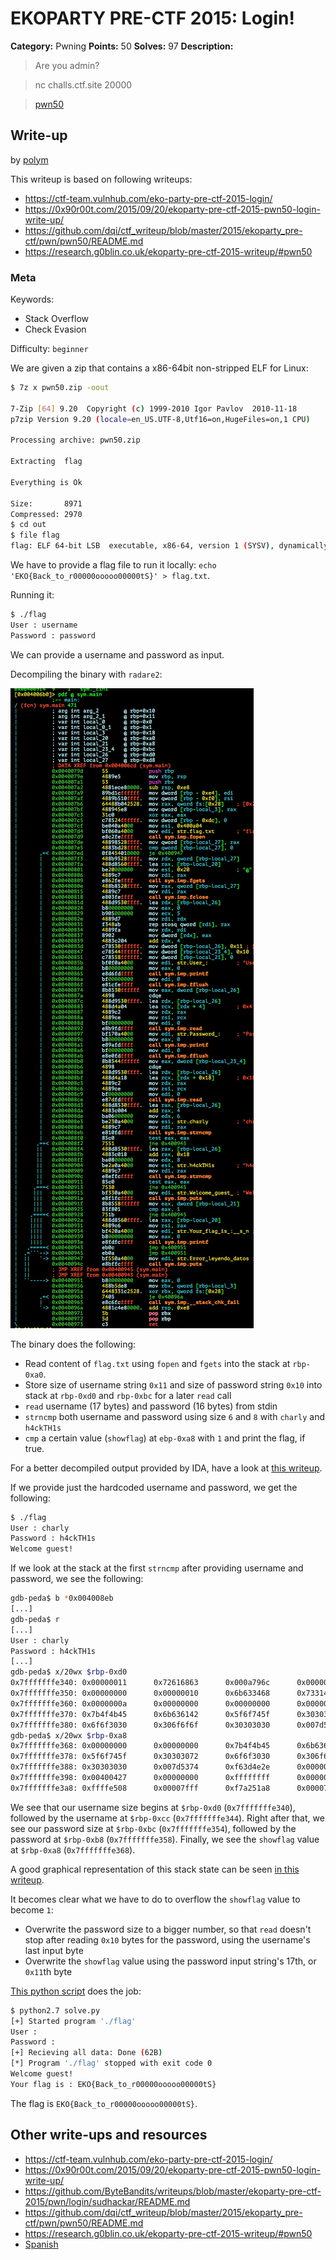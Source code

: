 # EKOPARTY PRE-CTF 2015: Login!

**Category:** Pwning
**Points:** 50
**Solves:** 97
**Description:**

> Are you admin?

> nc challs.ctf.site 20000

>[pwn50](pwn50.zip)

## Write-up

by [polym](https://github.com/abpolym)

This writeup is based on following writeups:

* <https://ctf-team.vulnhub.com/eko-party-pre-ctf-2015-login/>
* <https://0x90r00t.com/2015/09/20/ekoparty-pre-ctf-2015-pwn50-login-write-up/>
* <https://github.com/dqi/ctf_writeup/blob/master/2015/ekoparty_pre-ctf/pwn/pwn50/README.md>
* <https://research.g0blin.co.uk/ekoparty-pre-ctf-2015-writeup/#pwn50>

### Meta

Keywords:

* Stack Overflow
* Check Evasion

Difficulty: `beginner`

We are given a zip that contains a x86-64bit non-stripped ELF for Linux:

```bash
$ 7z x pwn50.zip -oout

7-Zip [64] 9.20  Copyright (c) 1999-2010 Igor Pavlov  2010-11-18
p7zip Version 9.20 (locale=en_US.UTF-8,Utf16=on,HugeFiles=on,1 CPU)

Processing archive: pwn50.zip

Extracting  flag

Everything is Ok

Size:       8971
Compressed: 2970
$ cd out
$ file flag
flag: ELF 64-bit LSB  executable, x86-64, version 1 (SYSV), dynamically linked (uses shared libs), for GNU/Linux 2.6.24, BuildID[sha1]=36d90477a8214ae522b46125cf8296e52a3a2d6c, not stripped
```

We have to provide a flag file to run it locally: `echo 'EKO{Back_to_r00000ooooo00000tS}' > flag.txt`.

Running it:

```bash
$ ./flag 
User : username
Password : password
```

We can provide a username and password as input.

Decompiling the binary with `radare2`:

![](./main.png)

The binary does the following:

* Read content of `flag.txt` using `fopen` and `fgets` into the stack at `rbp-0xa0`.
* Store size of username string `0x11` and size of password string `0x10` into stack at `rbp-0xd0` and `rbp-0xbc` for a later `read` call
* `read` username (17 bytes) and password (16 bytes) from stdin
* `strncmp` both username and password using size `6` and `8` with `charly` and `h4ckTH1s`
* `cmp` a certain value (`showflag`) at `ebp-0xa8` with `1` and print the flag, if true.

For a better decompiled output provided by IDA, have a look at [this writeup](https://github.com/dqi/ctf_writeup/blob/master/2015/ekoparty_pre-ctf/pwn/pwn50/README.md).

If we provide just the hardcoded username and password, we get the following:

```bash
$ ./flag 
User : charly
Password : h4ckTH1s
Welcome guest!
```

If we look at the stack at the first `strncmp` after providing username and password, we see the following:

```bash
gdb-peda$ b *0x004008eb
[...]
gdb-peda$ r
[...]
User : charly
Password : h4ckTH1s
[...]
gdb-peda$ x/20wx $rbp-0xd0
0x7fffffffe340: 0x00000011      0x72616863      0x000a796c      0x00000000
0x7fffffffe350: 0x00000000      0x00000010      0x6b633468      0x73314854
0x7fffffffe360: 0x0000000a      0x00000000      0x00000000      0x00000000
0x7fffffffe370: 0x7b4f4b45      0x6b636142      0x5f6f745f      0x30303072
0x7fffffffe380: 0x6f6f3030      0x306f6f6f      0x30303030      0x007d5374
gdb-peda$ x/20wx $rbp-0xa8
0x7fffffffe368: 0x00000000      0x00000000      0x7b4f4b45      0x6b636142
0x7fffffffe378: 0x5f6f745f      0x30303072      0x6f6f3030      0x306f6f6f
0x7fffffffe388: 0x30303030      0x007d5374      0xf63d4e2e      0x00000000
0x7fffffffe398: 0x00400427      0x00000000      0xffffffff      0x00000000
0x7fffffffe3a8: 0xffffe508      0x00007fff      0xf7a251a8      0x00007fff
```

We see that our username size begins at `$rbp-0xd0` (`0x7fffffffe340`), followed by the username at `$rbp-0xcc` (`0x7fffffffe344`).
Right after that, we see our password size at `$rbp-0xbc` (`0x7fffffffe354`), followed by the password at `$rbp-0xb8` (`0x7fffffffe358`).
Finally, we see the `showflag` value at `$rbp-0xa8` (`0x7fffffffe368`).

A good graphical representation of this stack state can be seen [in this writeup](https://0x90r00t.com/2015/09/20/ekoparty-pre-ctf-2015-pwn50-login-write-up/).

It becomes clear what we have to do to overflow the `showflag` value to become `1`:

* Overwrite the password size to a bigger number, so that `read` doesn't stop after reading `0x10` bytes for the password, using the username's last input byte
* Overwrite the `showflag` value using the password input string's 17th, or `0x11`th byte

[This python script](./solve.py) does the job:

```bash
$ python2.7 solve.py
[+] Started program './flag'
User : 
Password : 
[+] Recieving all data: Done (62B)
[*] Program './flag' stopped with exit code 0
Welcome guest!
Your flag is : EKO{Back_to_r00000ooooo00000tS}
```

The flag is `EKO{Back_to_r00000ooooo00000tS}`.

## Other write-ups and resources

* <https://ctf-team.vulnhub.com/eko-party-pre-ctf-2015-login/>
* <https://0x90r00t.com/2015/09/20/ekoparty-pre-ctf-2015-pwn50-login-write-up/>
* <https://github.com/ByteBandits/writeups/blob/master/ekoparty-pre-ctf-2015/pwn/login/sudhackar/README.md>
* <https://github.com/dqi/ctf_writeup/blob/master/2015/ekoparty_pre-ctf/pwn/pwn50/README.md>
* <https://research.g0blin.co.uk/ekoparty-pre-ctf-2015-writeup/#pwn50>
* [Spanish](http://rmolina.co/2015/09/prectf-ekoparty-2015.html)
